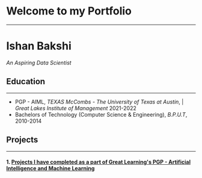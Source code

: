 # Welcome to my Portfolio
---

# Ishan Bakshi
*An Aspiring Data Scientist*

## Education
---
* PGP - AIML, *TEXAS McCombs - The University of Texas at Austin*, | *Great Lakes Institute of Management* 2021-2022
* Bachelors of Technology (Computer Science & Engineering), *B.P.U.T*, 2010-2014

## Projects 
---
#### 1. [Projects I have completed as a part of Great Learning's PGP - Artificial Intelligence and Machine Learning](https://github.com/ishanbakshi91/GreatLearning-PGP-AIML)
